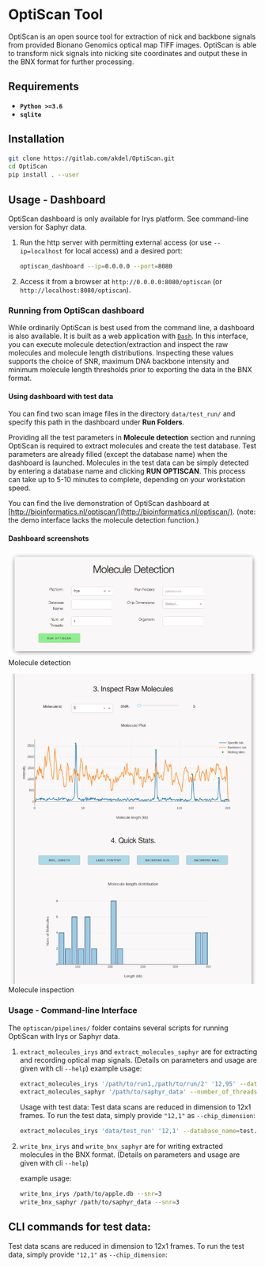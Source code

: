 # OptiScan Tool

OptiScan is an open source tool for extraction of nick and backbone signals
from provided Bionano Genomics optical map TIFF images. OptiScan is able to
transform nick signals into nicking site coordinates and output these in
the BNX format for further processing.


## Requirements

* **`Python >=3.6`** 
* **`sqlite`**

## Installation

```bash
git clone https://gitlab.com/akdel/OptiScan.git
cd OptiScan
pip install . --user
```

## Usage - Dashboard
OptiScan dashboard is only available for Irys platform. See command-line version for Saphyr data.

1. Run the http server with permitting external access (or use `--ip=localhost` for local access) and a desired port:
    ```bash
    optiscan_dashboard --ip=0.0.0.0 --port=8080
    ```
2. Access it from a browser at `http://0.0.0.0:8080/optiscan` (or `http://localhost:8080/optiscan`).

### Running from OptiScan dashboard

While ordinarily OptiScan is best used from the command line, a dashboard is also available. 
 It is built as a web application with 
[`Dash`](https://github.com/plotly/dash).  In this interface, you can
execute molecule detection/extraction and inspect the raw molecules and
molecule length distributions.  Inspecting these values supports the choice
of SNR, maximum DNA backbone intensity and minimum molecule length
thresholds prior to exporting the data in the BNX format.

#### Using dashboard with test data

You can find two scan image files in the directory `data/test_run/` and specify this 
path in the dashboard under **Run Folders**.

Providing all the test parameters in **Molecule detection** section and
running OptiScan is required to extract molecules and create the test
database.  Test parameters are already filled (except the database name) when
the dashboard is launched.  Molecules in the test data can be simply
detected by entering a database name and clicking **RUN OPTISCAN**.  This
process can take up to 5-10 minutes to complete, depending on your 
workstation speed.

You can find the live demonstration of OptiScan dashboard at [http://bioinformatics.nl/optiscan/](http://bioinformatics.nl/optiscan/). (note: the demo interface lacks the molecule detection function.)

#### Dashboard screenshots

![](screenshot1.png)
Molecule detection

![](screenshot2.png)
Molecule inspection

### Usage - Command-line Interface
The `optiscan/pipelines/` folder contains several scripts for running OptiScan with Irys or Saphyr data.

1. `extract_molecules_irys` and `extract_molecules_saphyr` are for extracting and recording optical map signals. (Details on parameters and usage are given with cli `--help`)
    example usage:
    
    ```bash
   extract_molecules_irys '/path/to/run1,/path/to/run/2' '12,95' --database_name=data.db --number_of_threads=10
   extract_molecules_saphyr '/path/to/saphyr_data' --number_of_threads=10
    ```
   Usage with test data:
   Test data scans are reduced in dimension to 12x1 frames. To run the test data, simply provide `"12,1"` as `--chip_dimension`:
   
   ```bash
   extract_molecules_irys 'data/test_run' '12,1' --database_name=test.db --number_of_threads=10
   ```
   
2. `write_bnx_irys` and `write_bnx_saphyr` are for writing extracted molecules in the BNX format. (Details on parameters and usage are given with cli `--help`)
    
    example usage:
    ```bash
   write_bnx_irys /path/to/apple.db --snr=3
   write_bnx_saphyr /path/to/saphyr_data --snr=3
    ```
## CLI commands for test data:

Test data scans are reduced in dimension to 12x1 frames. To run the test data, simply provide `"12,1"` as `--chip_dimension`:

```

```